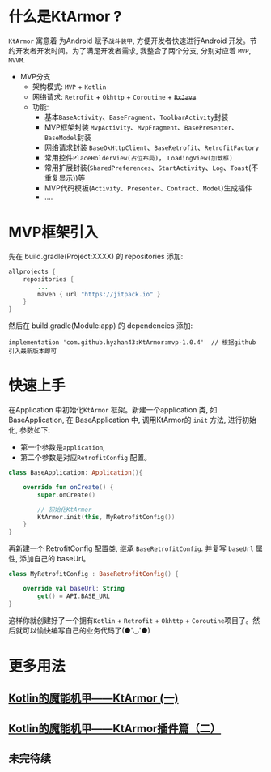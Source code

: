 
# 什么是KtArmor ?

`KtArmor` 寓意着 为Android 赋予`战斗装甲`, 方便开发者快速进行Android 开发。节约开发者开发时间。为了满足开发者需求, 我整合了两个分支, 分别对应着 `MVP`, `MVVM`.

- MVP分支  
  - 架构模式: `MVP` + `Kotlin`  
  - 网络请求: `Retrofit` + `Okhttp` + `Coroutine` + ~~`RxJava`~~    
  - 功能:  
    - 基本`BaseActivity`、`BaseFragment`、`ToolbarActivity`封装  
    - MVP框架封装 `MvpActivity`、`MvpFragment`、`BasePresenter`、`BaseModel`封装  
    - 网络请求封装 `BaseOkHttpClient`、`BaseRetrofit`、`RetrofitFactory`  
    - 常用控件`PlaceHolderView(占位布局)`， `LoadingView(加载框)`  
    - 常用扩展封装(`SharedPreferences`、`StartActivity`、`Log`、`Toast`(不重复显示))等  
    - MVP代码模板(`Activity`、`Presenter`、`Contract`、`Model`)生成插件  
    - ....

 # MVP框架引入

 先在 build.gradle(Project:XXXX) 的 repositories 添加:
 ```Java
 allprojects {
     repositories {
         ...
         maven { url "https://jitpack.io" }
     }
 }
 ```
 然后在 build.gradle(Module:app) 的 dependencies 添加:

 ```
 implementation 'com.github.hyzhan43:KtArmor:mvp-1.0.4'  // 根据github 引入最新版本即可
 ```

 # 快速上手
 在Application 中初始化`KtArmor` 框架。新建一个application 类, 如 BaseApplication, 在 BaseApplication 中, 调用KtArmor的 `init` 方法, 进行初始化, 参数如下:
 * 第一个参数是`application`,
 * 第二个参数是对应`RetrofitConfig` 配置。
 ```kotlin
 class BaseApplication: Application(){

     override fun onCreate() {
         super.onCreate()

         // 初始化KtArmor
         KtArmor.init(this, MyRetrofitConfig())
     }
 }
 ```
 再新建一个 RetrofitConfig 配置类, 继承 `BaseRetrofitConfig`. 并复写 `baseUrl` 属性, 添加自己的 baseUrl。


 ```kotlin
 class MyRetrofitConfig : BaseRetrofitConfig() {

     override val baseUrl: String
         get() = API.BASE_URL
 }
 ```
 这样你就创建好了一个拥有`Kotlin` + `Retrofit` + `Okhttp` + `Coroutine`项目了。然后就可以愉快编写自己的业务代码了(●'◡'●)


# 更多用法

## [Kotlin的魔能机甲——KtArmor (一)](https://juejin.im/post/5d319e3651882540be3a2be7)  

## [Kotlin的魔能机甲——KtArmor插件篇（二）](https://juejin.im/post/5d3eb9e7f265da03a31d1072)

## 未完待续